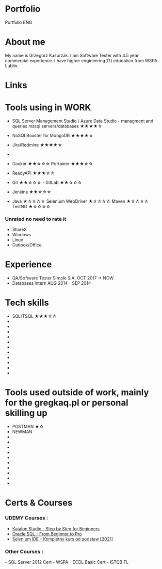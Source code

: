 # Portfolio
Portfolio ENG

# About me

My name is Grzegorz Kasprzak. 
I am Software Tester with 4.5 year commercial experience. 
I have higher engineering(IT) education from WSPA Lublin.


# Links 

# Tools using in WORK
- SQL Server Management Studio / Azure Data Studio - managment and queries mssql servers/databases ★★★★☆
- NoSQLBooster for MongoDB ★★★★☆ 
- Jira/Redmine ★★★★☆
- 

- Docker ★★☆☆☆ Portainer ★★★☆☆
- ReadyAPI ★★★☆☆
- Git ★★☆☆☆ - GitLab ★★☆☆☆
- Jenkins ★★☆☆☆
- Java ★☆☆☆☆ Selenium WebDriver ★☆☆☆☆ Maven ★☆☆☆☆ TestNG ★☆☆☆☆ 
<h3> Unrated no need to rate it </h3>

- ShareX
- Windows
- Linux
- Outlook/Office

# Experience

- QA/Software Tester Simple S.A. OCT 2017 -> NOW 
- Databases Intern AUG 2014 - SEP 2014



# Tech skills 

- SQL/TSQL ★★★☆☆
- 
- 
-
- 
-
- 
-
- 
-
- 
-

# Tools used outside of work, mainly for the gregkaq.pl or personal skilling up

- POSTMAN ★☆
- NEWMAN 
- 
-
- 
-
- 
-
- 
-
- 
-



# Certs & Courses 
<h3> UDEMY Courses : </h3>





- <a href="https://ude.my/UC-d598b8c9-06e3-4938-99f6-1eea7e592b32" target="_blank">Katalon Studio - Step by Step for Beginners</a>
- <a href="https://ude.my/UC-264c60f2-954c-4f61-aa83-b5e0f5061d84" target="_blank">Oracle SQL - From Beginner to Pro</a>
- <a href="https://ude.my/UC-58e87e60-e71a-4963-8b48-e0774c3258a7" target="_blank">Selenium IDE - Kompletny kurs od podstaw [2021]</a>

<h3> Other Courses : </h3> 
- SQL Server 2012 Cert - WSPA
- ECDL Basic Cert
- ISTQB FL
